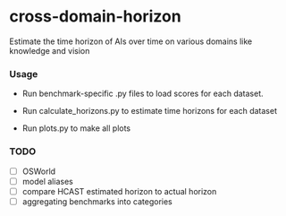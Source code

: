 # cross-domain-horizon
Estimate the time horizon of AIs over time on various domains like knowledge and vision


### Usage

* Run benchmark-specific .py files to load scores for each dataset.

* Run calculate_horizons.py to estimate time horizons for each dataset

* Run plots.py to make all plots

### TODO

- [ ] OSWorld
- [ ] model aliases
- [ ] compare HCAST estimated horizon to actual horizon
- [ ] aggregating benchmarks into categories